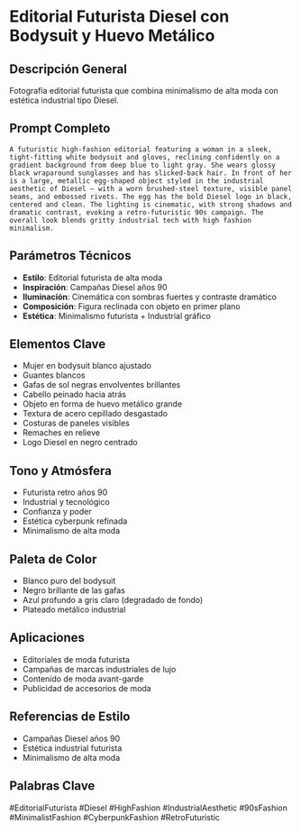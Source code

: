 # Editorial Futurista Diesel con Bodysuit y Huevo Metálico

## Descripción General
Fotografía editorial futurista que combina minimalismo de alta moda con estética industrial tipo Diesel.

## Prompt Completo
```
A futuristic high-fashion editorial featuring a woman in a sleek, tight-fitting white bodysuit and gloves, reclining confidently on a gradient background from deep blue to light gray. She wears glossy black wraparound sunglasses and has slicked-back hair. In front of her is a large, metallic egg-shaped object styled in the industrial aesthetic of Diesel — with a worn brushed-steel texture, visible panel seams, and embossed rivets. The egg has the bold Diesel logo in black, centered and clean. The lighting is cinematic, with strong shadows and dramatic contrast, evoking a retro-futuristic 90s campaign. The overall look blends gritty industrial tech with high fashion minimalism.
```

## Parámetros Técnicos
- **Estilo**: Editorial futurista de alta moda
- **Inspiración**: Campañas Diesel años 90
- **Iluminación**: Cinemática con sombras fuertes y contraste dramático
- **Composición**: Figura reclinada con objeto en primer plano
- **Estética**: Minimalismo futurista + Industrial gráfico

## Elementos Clave
- Mujer en bodysuit blanco ajustado
- Guantes blancos
- Gafas de sol negras envolventes brillantes
- Cabello peinado hacia atrás
- Objeto en forma de huevo metálico grande
- Textura de acero cepillado desgastado
- Costuras de paneles visibles
- Remaches en relieve
- Logo Diesel en negro centrado

## Tono y Atmósfera
- Futurista retro años 90
- Industrial y tecnológico
- Confianza y poder
- Estética cyberpunk refinada
- Minimalismo de alta moda

## Paleta de Color
- Blanco puro del bodysuit
- Negro brillante de las gafas
- Azul profundo a gris claro (degradado de fondo)
- Plateado metálico industrial

## Aplicaciones
- Editoriales de moda futurista
- Campañas de marcas industriales de lujo
- Contenido de moda avant-garde
- Publicidad de accesorios de moda

## Referencias de Estilo
- Campañas Diesel años 90
- Estética industrial futurista
- Minimalismo de alta moda

## Palabras Clave
#EditorialFuturista #Diesel #HighFashion #IndustrialAesthetic #90sFashion #MinimalistFashion #CyberpunkFashion #RetroFuturistic
